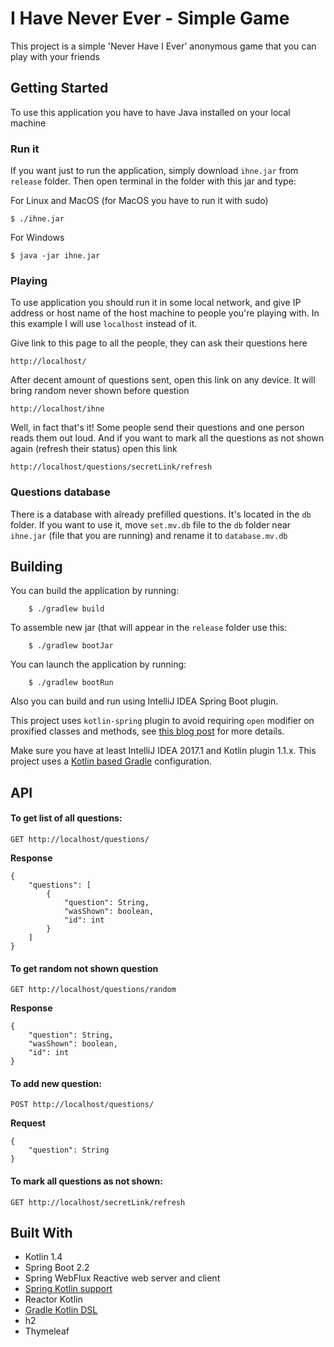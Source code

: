 # I Have Never Ever - Simple Game

This project is a simple 'Never Have I Ever' anonymous game that you can play with your friends

## Getting Started

To use this application you have to have Java installed on your local machine

### Run it

If you want just to run the application, simply download `ihne.jar` from `release` folder. 
Then open terminal in the folder with this jar and type:

For Linux and MacOS (for MacOS you have to run it with sudo)

```
$ ./ihne.jar
```
For Windows

```
$ java -jar ihne.jar
```

### Playing

To use application you should run it in some local network, and give IP address or host name of the host machine to people you're playing with.
In this example I will use `localhost` instead of it.

Give link to this page to all the people, they can ask their questions here

```
http://localhost/
```

After decent amount of questions sent, open this link on any device. It will bring random never shown before question

```
http://localhost/ihne
```

Well, in fact that's it! Some people send their questions and one person reads them out loud.
And if you want to mark all the questions as not shown again (refresh their status) open this link

```
http://localhost/questions/secretLink/refresh
```

### Questions  database
There is a database with already prefilled questions. It's located in the `db` folder. 
If you want to use it, move `set.mv.db` file to the `db` folder near `ihne.jar` (file that you are running) and rename it to `database.mv.db`


## Building

You can build the application by running:

		$ ./gradlew build

To assemble new jar (that will appear in the `release` folder use this:

		$ ./gradlew bootJar

You can launch the application by running:

		$ ./gradlew bootRun


Also you can build and run using IntelliJ IDEA  Spring Boot plugin.

This project uses `kotlin-spring` plugin to avoid requiring `open` modifier on proxified
classes and methods, see [this blog post](https://blog.jetbrains.com/kotlin/2016/12/kotlin-1-0-6-is-here/) for more details.

Make sure you have at least IntelliJ IDEA 2017.1 and Kotlin plugin 1.1.x.
This project uses a [Kotlin based Gradle](https://github.com/gradle/kotlin-dsl) configuration.

## API

#### To get list of all questions:
```
GET http://localhost/questions/
```
**Response**
```
{
    "questions": [
        {
            "question": String,
            "wasShown": boolean,
            "id": int
        }
    ]
}
```

#### To get random not shown question
```
GET http://localhost/questions/random
```
**Response**
```
{
    "question": String,
    "wasShown": boolean,
    "id": int
}
```

#### To add new question:
```
POST http://localhost/questions/
```
**Request**
```
{
    "question": String
}
```

#### To mark all questions as not shown:
```
GET http://localhost/secretLink/refresh
```

## Built With
 - Kotlin 1.4
 - Spring Boot 2.2
 - Spring WebFlux Reactive web server and client
 - [Spring Kotlin support](https://spring.io/blog/2017/01/04/introducing-kotlin-support-in-spring-framework-5-0)
 - Reactor Kotlin
 - [Gradle Kotlin DSL](https://github.com/gradle/kotlin-dsl)
 - h2
 - Thymeleaf
